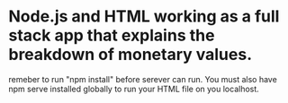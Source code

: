 # Node.js and HTML working as a full stack app that explains the breakdown of monetary values.

remeber to run "npm install" before serever can run.
You must also have npm serve installed globally to run your HTML file on you localhost.
